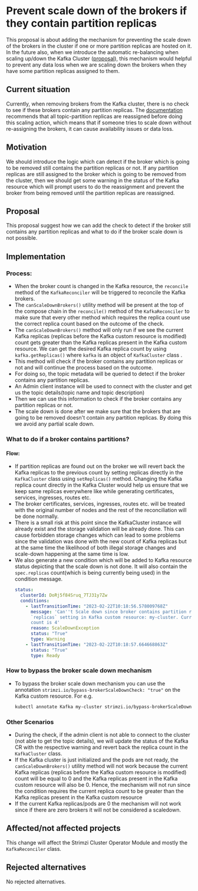 
# Prevent scale down of the brokers if they contain partition replicas

This proposal is about adding the mechanism for preventing the scale down of the brokers in the cluster if one or more partition replicas are hosted on it.
In the future also, when we introduce the automatic re-balancing when scaling up/down the Kafka Cluster ([proposal](https://github.com/strimzi/proposals/pull/57)), this mechanism would helpful to prevent any data loss when we are scaling down the brokers when they have some partition replicas assigned to them.

## Current situation

Currently, when removing brokers from the Kafka cluster, there is no check to see if these brokers contain any partition replicas.
The [documentation](https://strimzi.io/docs/operators/latest/configuring.html#scaling-clusters-str) recommends that all topic-partition replicas are reassigned before doing this scaling action, which means that if someone tries to scale down without re-assigning the brokers, it can cause availability issues or data loss.

## Motivation

We should introduce the logic which can detect if the broker which is going to be removed still contains the partition replicas or not.
If any partition replicas are still assigned to the broker which is going to be removed from the cluster, then we should get some warning in the status of the Kafka resource which will prompt users to do the reassignment and prevent the broker from being removed until the partition replicas are reassigned.

## Proposal

This proposal suggest how we can add the check to detect if the broker still contains any partition replicas and what to do if the broker scale down is not possible.

## Implementation

### Process:

- When the broker count is changed in the Kafka resource, the `reconcile` method of the `KafkaReconciler` will be triggered to reconcile the Kafka brokers.
- The `canScaleDownBrokers()` utility method will be present at the top of the compose chain in the `reconcile()` method of the `KafkaReconciler` to make sure that every other method  which requires the replica count use the correct replica count based on the outcome of the check.
- The `canScaleDownBrokers()` method will only run if we see the current Kafka replicas (replicas before the Kafka custom resource is modified) count gets greater than the Kafka replicas present in the Kafka custom resource.
  We can get the desired Kafka replica count by using `kafka.getReplicas()` where `kafka` is an object of `KafkaCluster` class .
- This method will check if the broker contains any partition replicas or not and will continue the process based on the outcome.
- For doing so, the topic metadata will be queried to detect if the broker contains any partition replicas.
- An Admin client instance will be used to connect with the cluster and get us the topic details(topic name and topic description)
- Then we can use this information to check if the broker contains any partition replicas or not.
- The scale down is done after we make sure that the brokers that are going to be removed doesn't contain any partition replicas.
By doing this we avoid any partial scale down.

### What to do if a broker contains partitions?

#### Flow:

- If partition replicas are found out on the broker we will revert back the Kafka replicas to the previous count by setting replicas directly in the `KafkaCluster` class using `setReplicas()` method. 
  Changing the Kafka replica count directly in the Kafka Cluster would help us ensure that we keep same replicas everywhere like while generating certificates, services, ingresses, routes etc.
- The broker certificates, services, ingresses, routes etc. will be treated with the original number of nodes and the rest of the reconciliation will be done normally.
- There is a small risk at this point since the KafkaCluster instance will already exist and the storage validation will be already done. This can cause forbidden storage changes which can lead to some problems since the validation was done with the new count of Kafka replicas but at the same time the likelihood of both illegal storage changes and scale-down happening at the same time is low. 
- We also generate a new condition which will be added to Kafka resource status depicting that the scale down is not done. It will also contain the `spec.replicas` count(which is being currently being used) in the condition message.
  ```yaml
  status:
    clusterId: DoRj5f84Sruq_7TJ31y7Zw
    conditions:
      - lastTransitionTime: "2023-02-22T10:18:56.578009768Z"
        message: 'Can''t Scale down since broker contains partition replicas. Ignoring
        `replicas` setting in Kafka custom resource: my-cluster. Current Kafka replicas
        count is 4'
        reason: ScaleDownException
        status: "True"
        type: Warning
      - lastTransitionTime: "2023-02-22T10:18:57.664668863Z"
        status: "True"
        type: Ready
  ```

### How to bypass the broker scale down mechanism

- To bypass the broker scale down mechanism you can use the annotation `strimzi.io/bypass-brokerScaleDownCheck: "true"` on the Kafka custom resource. For e.g.
  ```sh
  kubectl annotate Kafka my-cluster strimzi.io/bypass-brokerScaleDownCheck: "true"
  ```

### Other Scenarios

- During the check, if the admin client is not able to connect to the cluster (not able to get the topic details), we will update the status of the Kafka CR with the respective warning and revert back the replica count in the `KafkaCluster` class.
- If the Kafka cluster is just initialized and the pods are not ready, the `canScaleDownBrokers()` utility method will not work because the current Kafka replicas (replicas before the Kafka custom resource is modified) count will be equal to 0 and the Kafka replicas present in the Kafka custom resource will also be 0. Hence, the mechanism will not run since the condition requires the current replica count to be greater than the Kafka replicas present in the Kafka custom resource
- If the current Kafka replicas/pods are 0 the mechanism will not work since if there are zero brokers it will not be considered a scaledown.
 
## Affected/not affected projects

This change will affect the Strimzi Cluster Operator Module and mostly the `KafkaReconciler` class.

## Rejected alternatives

No rejected alternatives.